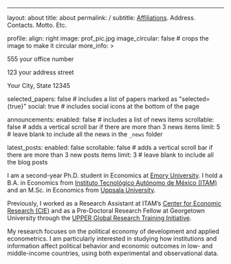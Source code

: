 ---
layout: about
title: about
permalink: /
subtitle: <a href='#'>Affiliations</a>. Address. Contacts. Motto. Etc.

profile:
  align: right
  image: prof_pic.jpg
  image_circular: false # crops the image to make it circular
  more_info: >
    <p>555 your office number</p> <p>123 your address street</p> <p>Your City,
    State 12345</p>

selected_papers: false # includes a list of papers marked as "selected={true}"
social: true # includes social icons at the bottom of the page

announcements:
  enabled: false # includes a list of news items
  scrollable: false # adds a vertical scroll bar if there are more than 3 news items
  limit: 5 # leave blank to include all the news in the `_news` folder

latest_posts:
  enabled: false
  scrollable: false # adds a vertical scroll bar if there are more than 3 new posts items
  limit: 3 # leave blank to include all the blog posts

I am a second-year Ph.D. student in Economics at [Emory University](https://www.emory.edu/home/index.html). I hold a B.A. in Economics from [Instituto Tecnológico Autónomo de México (ITAM)](https://www.itam.mx/) and an M.Sc. in Economics from [Uppsala University](https://www.uu.se/en).

Previously, I worked as a Research Assistant at ITAM’s [Center for Economic Research (CIE)](https://cie.itam.mx/) and as a Pre-Doctoral Research Fellow at Georgetown University through the [UPPER Global Research Training Initiative](https://upperesearch.org/grti/).

My research focuses on the political economy of development and applied econometrics. I am particularly interested in studying how institutions and information affect political behavior and economic outcomes in low- and middle-income countries, using both experimental and observational data.
